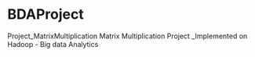 # BDAProject
Project_MatrixMultiplication
Matrix Multiplication Project _Implemented on Hadoop - Big data Analytics
